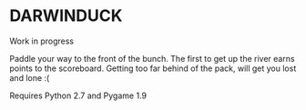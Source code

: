DARWINDUCK
==========

Work in progress

Paddle your way to the front of the bunch. The first to get
up the river earns points to the scoreboard. Getting too
far behind of the pack, will get you lost and lone :(

Requires Python 2.7 and Pygame 1.9
